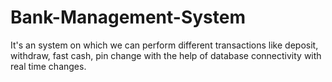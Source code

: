 # Bank-Management-System
It's an system on which we can perform different transactions like deposit, withdraw, fast cash, pin change with the help of database connectivity with real time changes.
